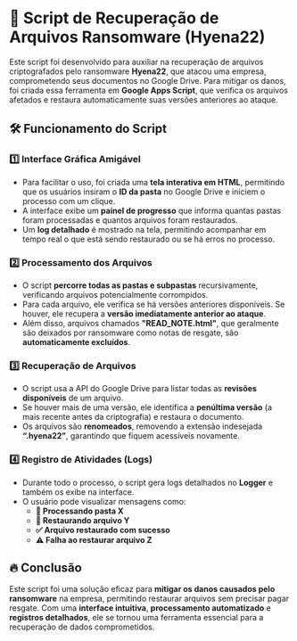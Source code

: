 # 🔹 Script de Recuperação de Arquivos Ransomware (Hyena22)

Este script foi desenvolvido para auxiliar na recuperação de arquivos criptografados pelo ransomware **Hyena22**, que atacou uma empresa, comprometendo seus documentos no Google Drive. Para mitigar os danos, foi criada essa ferramenta em **Google Apps Script**, que verifica os arquivos afetados e restaura automaticamente suas versões anteriores ao ataque.

## 🛠 Funcionamento do Script

### 1️⃣ Interface Gráfica Amigável
- Para facilitar o uso, foi criada uma **tela interativa em HTML**, permitindo que os usuários insiram o **ID da pasta** no Google Drive e iniciem o processo com um clique.
- A interface exibe um **painel de progresso** que informa quantas pastas foram processadas e quantos arquivos foram restaurados.
- Um **log detalhado** é mostrado na tela, permitindo acompanhar em tempo real o que está sendo restaurado ou se há erros no processo.

### 2️⃣ Processamento dos Arquivos
- O script **percorre todas as pastas e subpastas** recursivamente, verificando arquivos potencialmente corrompidos.
- Para cada arquivo, ele verifica se há versões anteriores disponíveis. Se houver, ele recupera a **versão imediatamente anterior ao ataque**.
- Além disso, arquivos chamados **"READ_NOTE.html"**, que geralmente são deixados por ransomware como notas de resgate, são **automaticamente excluídos**.

### 3️⃣ Recuperação de Arquivos
- O script usa a API do Google Drive para listar todas as **revisões disponíveis** de um arquivo.
- Se houver mais de uma versão, ele identifica a **penúltima versão** (a mais recente antes da criptografia) e restaura o documento.
- Os arquivos são **renomeados**, removendo a extensão indesejada **“.hyena22”**, garantindo que fiquem acessíveis novamente.

### 4️⃣ Registro de Atividades (Logs)
- Durante todo o processo, o script gera logs detalhados no **Logger** e também os exibe na interface.
- O usuário pode visualizar mensagens como:
  - **📂 Processando pasta X**
  - **🔄 Restaurando arquivo Y**
  - **✅ Arquivo restaurado com sucesso**
  - **⚠️ Falha ao restaurar arquivo Z**

## 🔥 Conclusão

Este script foi uma solução eficaz para **mitigar os danos causados pelo ransomware** na empresa, permitindo restaurar arquivos sem precisar pagar resgate. Com uma **interface intuitiva**, **processamento automatizado** e **registros detalhados**, ele se tornou uma ferramenta essencial para a recuperação de dados comprometidos.
